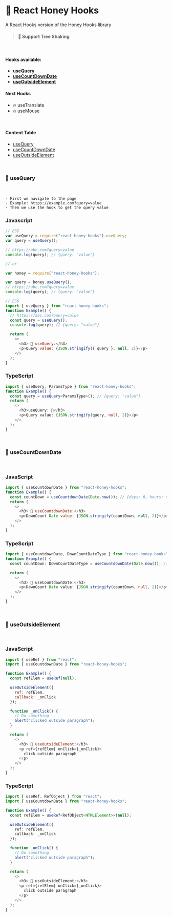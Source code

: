 # 🍯 **React Honey Hooks**

A React Hooks version of the Honey Hooks library

> #### 🌴 **Support Tree Shaking**

<br/>

#### **Hooks available**:

- **<a href="#use-query">useQuery</a>**
- **<a href="#use-count-down-date">useCountDownDate</a>**
- **<a href="#use-out-side-element">useOutsideElement</a>**

#### **Next Hooks**

- 🔥 useTranslate
- 🔥 useMouse

<br/>

#### **Content Table**

- <a href="#use-query">useQuery</a>
- <a href="#use-count-down-date">useCountDownDate</a>
- <a href="#use-out-side-element">useOutsideElement</a>

<br/>

<h3 id="use-query"><b>🍯 useQuery</b></h3>
<br/>

```
- First we navigate to the page
- Example: https://example.com?query=value
- Then we use the hook to get the query value
```

### Javascript

```javascript
// ES5
var useQuery = require("react-honey-hooks").useQuery;
var query = useQuery();

// https://abc.com?query=value
console.log(query); // {query: "value"}

// or

var honey = require("react-honey-hooks");

var query = honey.useQuery();
// https://abc.com?query=value
console.log(query); // {query: "value"}

// ES6
import { useQuery } from "react-honey-hooks";
function Example() {
  // https://abc.com?query=value
  const query = useQuery();
  console.log(query); // {query: "value"}

  return (
    <>
      <h3> 🍯 useQuery:</h3>
      <p>Query value: {JSON.stringify({ query }, null, 2)}</p>
    </>
  );
}
```

### TypeScript

```typescript
import { useQuery, ParamsType } from "react-honey-hooks";
function Example() {
  const query = useQuery<ParamsType>(); // {query: "value"}
  return (
    <>
      <h3>useQuery: 🍯</h3>
      <p>Query value: {JSON.stringify(query, null, 2)}</p>
    </>
  );
}
```

<br/>

<h3 id="use-count-down-date"><b>🍯 useCountDownDate</b></h3>
<br/>

### JavaScript

```javascript
import { useCountdownDate } from "react-honey-hooks";
function Example() {
  const countDown = useCountdownDate(Date.now()); // {days: 0, hours: 0, minutes: 0, seconds: 0}
  return (
    <>
      <h3> 🍯 useCountdownDate:</h3>
      <p>DownCount Date value: {JSON.stringify(countDown, null, 2)}</p>
    </>
  );
}
```

### TypeScript

```typescript
import { useCountdownDate, DownCountDateType } from "react-honey-hooks";
function Example() {
  const countDown: DownCountDateType = useCountdownDate(Date.now()); // {days: 0, hours: 0, minutes: 0, seconds: 0}

  return (
    <>
      <h3> 🍯 useCountdownDate:</h3>
      <p>DownCount Date value: {JSON.stringify(countDown, null, 2)}</p>
    </>
  );
}
```

<br/>

<h3 id="use-out-side-element"> <b>🍯 useOutsideElement</b></h3>
<br/>

### JavaScript

```javascript
import { useRef } from "react";
import { useCountdownDate } from "react-honey-hooks";

function Example() {
  const refElem = useRef(null);

  useOutsideElement({
    ref: refElem,
    callback: _onClick
  });

  function _onClick() {
    // Do something
    alert("clicked outside paragraph");
  }

  return (
    <>
      <h3> 🍯 useOutsideElement:</h3>
      <p ref={refElem} onClick={_onClick}>
        click outside paragraph
      </p>
    </>
  );
}
```

### TypeScript

```typescript
import { useRef, RefObject } from "react";
import { useCountdownDate } from "react-honey-hooks";

function Example() {
  const refElem = useRef<RefObject<HTMLElement>>(null);

  useOutsideElement({
    ref: refElem,
    callback: _onClick
  });

  function _onClick() {
    // Do something
    alert("clicked outside paragraph");
  }

  return (
    <>
      <h3> 🍯 useOutsideElement:</h3>
      <p ref={refElem} onClick={_onClick}>
        click outside paragraph
      </p>
    </>
  );
}
```

